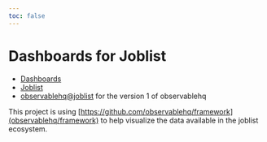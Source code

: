 ```yaml
---
toc: false
---
```


# Dashboards for Joblist

- [Dashboards](http://dashboards.joblist.today)
- [Joblist](http://joblist.today)
- [observablehq@joblist](https://observablehq.com/@joblist) for the
  version 1 of observablehq
  
This project is using
[https://github.com/observablehq/framework](observablehq/framework) to
help visualize the data available in the joblist ecosystem.
